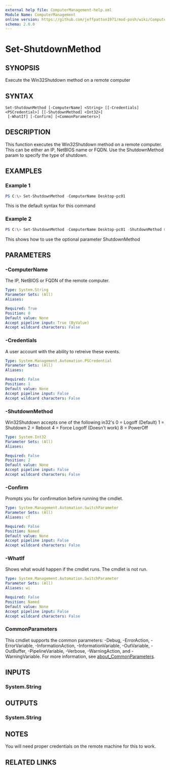 ```yaml
---
external help file: ComputerManagement-help.xml
Module Name: ComputerManagement
online version: https://github.com/jeffpatton1971/mod-posh/wiki/ComputerManagement#Remove-UserFromLocalGroup
schema: 2.0.0
---
```


# Set-ShutdownMethod

## SYNOPSIS
Execute the Win32Shutdown method on a remote computer

## SYNTAX

```
Set-ShutdownMethod [-ComputerName] <String> [[-Credentials] <PSCredential>] [[-ShutdownMethod] <Int32>]
 [-WhatIf] [-Confirm] [<CommonParameters>]
```

## DESCRIPTION
This function executes the Win32Shutdown method on a remote computer. This can
be either an IP, NetBIOS name or FQDN. Use the ShutdownMethod param to specify
the type of shutdown.

## EXAMPLES

### Example 1
```powershell
PS C:\> Set-ShutdownMethod -ComputerName Desktop-pc01
```

This is the default syntax for this command

### Example 2
```powershell
PS C:\> Set-ShutdownMethod -ComputerName Desktop-pc01 -ShutdownMethod 0
```

This shows how to use the optional parameter ShutdownMethod

## PARAMETERS

### -ComputerName
The IP, NetBIOS or FQDN of the remote computer.

```yaml
Type: System.String
Parameter Sets: (All)
Aliases:

Required: True
Position: 0
Default value: None
Accept pipeline input: True (ByValue)
Accept wildcard characters: False
```

### -Credentials
A user account with the ability to retreive these events.

```yaml
Type: System.Management.Automation.PSCredential
Parameter Sets: (All)
Aliases:

Required: False
Position: 1
Default value: None
Accept pipeline input: False
Accept wildcard characters: False
```

### -ShutdownMethod
Win32Shutdown accepts one of the following in32's
 0 = Logoff (Default)
 1 = Shutdown
 2 = Reboot
 4 = Force Logoff (Doesn't work)
 8 = PowerOff

```yaml
Type: System.Int32
Parameter Sets: (All)
Aliases:

Required: False
Position: 2
Default value: None
Accept pipeline input: False
Accept wildcard characters: False
```

### -Confirm
Prompts you for confirmation before running the cmdlet.

```yaml
Type: System.Management.Automation.SwitchParameter
Parameter Sets: (All)
Aliases: cf

Required: False
Position: Named
Default value: None
Accept pipeline input: False
Accept wildcard characters: False
```

### -WhatIf
Shows what would happen if the cmdlet runs.
The cmdlet is not run.

```yaml
Type: System.Management.Automation.SwitchParameter
Parameter Sets: (All)
Aliases: wi

Required: False
Position: Named
Default value: None
Accept pipeline input: False
Accept wildcard characters: False
```

### CommonParameters
This cmdlet supports the common parameters: -Debug, -ErrorAction, -ErrorVariable, -InformationAction, -InformationVariable, -OutVariable, -OutBuffer, -PipelineVariable, -Verbose, -WarningAction, and -WarningVariable. For more information, see [about_CommonParameters](http://go.microsoft.com/fwlink/?LinkID=113216).

## INPUTS

### System.String

## OUTPUTS

### System.String

## NOTES
You will need proper credentials on the remote machine for this to work.

## RELATED LINKS
